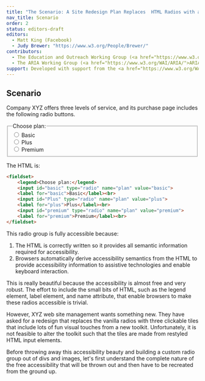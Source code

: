 ```yaml
---
title: "The Scenario: A Site Redesign Plan Replaces  HTML Radios with a Custom Component"
nav_title: Scenario
order: 2
status: editors-draft
editors:
  - Matt King (Facebook)
  - Judy Brewer: "https://www.w3.org/People/Brewer/"
contributors:
  - The Education and Outreach Working Group (<a href="https://www.w3.org/WAI/EO/">EOWG</a>)
  - The ARIA Working Group (<a href="https://www.w3.org/WAI/ARIA/">ARIA</a>)
support: Developed with support from the <a href="https://www.w3.org/WAI/WCAGTA/">U.S. Access Board, WCAG TA Project, Task 2</a>.
---
```


## Scenario

Company XYZ offers three levels of service, and its purchase page includes the following radio buttons.

<div>
<fieldset>
    <legend>Choose plan:</legend>
    <input id="basic" type="radio" name="plan" value="basic"/>
    <label for="basic">Basic</label><br>
    <input id="Plus" type="radio" name="plan" value="plus"/>
    <label for="plus">Plus</label><br>
    <input id="premium" type="radio" name="plan" value="premium"/>
    <label for="premium">Premium</label><br>
</fieldset>
</div>

The HTML is:

~~~ html
<fieldset>
    <legend>Choose plan:</legend>
    <input id="basic" type="radio" name="plan" value="basic">
    <label for="basic">Basic</label><br>
    <input id="Plus" type="radio" name="plan" value="plus">
    <label for="plus">Plus</label><br>
    <input id="premium" type="radio" name="plan" value="premium">
    <label for="premium">Premium</label><br>
</fieldset>
~~~

This radio group is fully accessible because:

1. The HTML is correctly written so it provides all semantic information required for accessibility.
2. Browsers automatically derive accessibility semantics from the HTML to provide accessibility information to assistive technologies and enable keyboard interaction.

This is really beautiful because the accessibility is almost free and very robust.
The effort to include the small bits of HTML, such as the legend element, label element, and name attribute, that enable browsers to make these radios accessible is trivial.

However, XYZ web site management wants something new.
They have asked for a redesign that replaces the vanilla radios with three clickable tiles that include lots of fun visual touches from a new toolkit.
Unfortunately, it is not feasible to alter the toolkit such that the tiles are made from restyled HTML input elements.

Before throwing away this accessibility beauty and building a custom radio group out of divs and images,
let's first understand the complete nature of the free accessibility that will be thrown out and then have to be recreated from the ground up.

